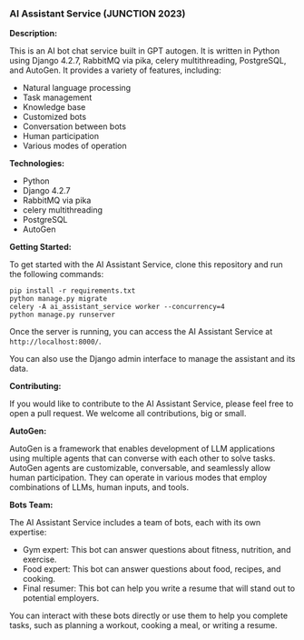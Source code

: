 ### AI Assistant Service (JUNCTION 2023)

**Description:**

This is an AI bot chat service built in GPT autogen. It is written in Python using Django 4.2.7, RabbitMQ via pika, celery multithreading, PostgreSQL, and AutoGen. It provides a variety of features, including:

* Natural language processing
* Task management
* Knowledge base
* Customized bots
* Conversation between bots
* Human participation
* Various modes of operation

**Technologies:**

* Python
* Django 4.2.7
* RabbitMQ via pika
* celery multithreading
* PostgreSQL
* AutoGen

**Getting Started:**

To get started with the AI Assistant Service, clone this repository and run the following commands:

```
pip install -r requirements.txt
python manage.py migrate
celery -A ai_assistant_service worker --concurrency=4
python manage.py runserver
```

Once the server is running, you can access the AI Assistant Service at `http://localhost:8000/`.

You can also use the Django admin interface to manage the assistant and its data.

**Contributing:**

If you would like to contribute to the AI Assistant Service, please feel free to open a pull request. We welcome all contributions, big or small.


**AutoGen:**

AutoGen is a framework that enables development of LLM applications using multiple agents that can converse with each other to solve tasks. AutoGen agents are customizable, conversable, and seamlessly allow human participation. They can operate in various modes that employ combinations of LLMs, human inputs, and tools.

**Bots Team:**

The AI Assistant Service includes a team of bots, each with its own expertise:

* Gym expert: This bot can answer questions about fitness, nutrition, and exercise.
* Food expert: This bot can answer questions about food, recipes, and cooking.
* Final resumer: This bot can help you write a resume that will stand out to potential employers.

You can interact with these bots directly or use them to help you complete tasks, such as planning a workout, cooking a meal, or writing a resume.
